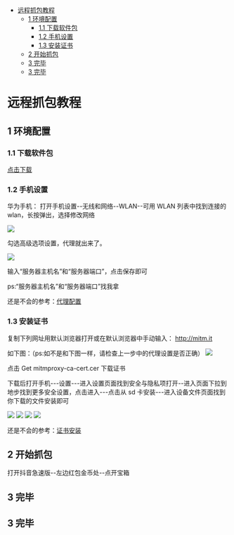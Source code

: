 # 

<!--
 * @Author: huzi
 * @Date: 2023-03-26 22:51:40
 * @LastEditTime: 2023-05-05 15:45:16
 * @FilePath: \blogsrc\content\posts\抖音.md
 * @Description:
-->
<!-- ---
title: '抖音极速版本远程抓包教程'
date: 2023-05-05T20:46:08+08:00
draft: true
--- -->

- [远程抓包教程](#远程抓包教程)
  - [1 环境配置](#1-环境配置)
    - [1.1 下载软件包](#11-下载软件包)
    - [1.2 手机设置](#12-手机设置)
    - [1.3 安装证书](#13-安装证书)
  - [2 开始抓包](#2-开始抓包)
  - [3 完毕](#3-完毕)
  - [3 完毕](#3-完毕-1)

# 远程抓包教程

## 1 环境配置

### 1.1 下载软件包

[点击下载](https://wwvs.lanzoub.com/iD8uk0upl58f)

### 1.2 手机设置

华为手机：
打开手机设置--无线和网络--WLAN--可用 WLAN 列表中找到连接的 wlan，长按弹出，选择修改网络

![](https://ghproxy.com/https://raw.githubusercontent.com/ppge66/blogpic/main/pic/20230505101528.png)

勾选高级选项设置，代理就出来了。

![](https://ghproxy.com/https://raw.githubusercontent.com/ppge66/blogpic/main/pic/20230505102030.png)

输入“服务器主机名”和“服务器端口”，点击保存即可

ps:“服务器主机名”和“服务器端口”找我拿

还是不会的参考：[代理配置](https://jingyan.baidu.com/article/db55b609dbf04f4ba30a2fb2.html)

### 1.3 安装证书

复制下列网址用默认浏览器打开或在默认浏览器中手动输入：
http://mitm.it

如下图：（ps:如不是和下图一样，请检查上一步中的代理设置是否正确）
![](https://ghproxy.com/https://raw.githubusercontent.com/ppge66/blogpic/main/pic/1683253539294.jpg)

点击 Get mitmproxy-ca-cert.cer 下载证书

下载后打开手机---设置---进入设置页面找到安全与隐私项打开--进入页面下拉到地步找到更多安全设置，点击进入---点击从 sd 卡安装---进入设备文件页面找到你下载的文件安装即可

![](https://ghproxy.com/https://raw.githubusercontent.com/ppge66/blogpic/main/pic/20230505103401.png)
![](https://ghproxy.com/https://raw.githubusercontent.com/ppge66/blogpic/main/pic/20230505103423.png)
![](https://ghproxy.com/https://raw.githubusercontent.com/ppge66/blogpic/main/pic/20230505103449.png)
![](https://ghproxy.com/https://raw.githubusercontent.com/ppge66/blogpic/main/pic/20230505103508.png)

还是不会的参考：[证书安装](https://jingyan.baidu.com/article/ad310e800d47361849f49efd.html)

## 2 开始抓包

打开抖音急速版--左边红包金币处--点开宝箱

## 3 完毕

## 3 完毕

